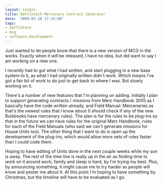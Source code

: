 ```yaml
---
layout: single
title: Battletech Mercenary Contract Generator
date: '2009-03-18 17:32:00'
tags:
- battletech
- mcg
- software-development
---
```


Just wanted to let people know that there is a new version of MCG in the works. Exactly when it will be released, I have no idea, but did want to say I am working on a new one.  
  
I recently had to gut what I had written, and start plugging in a new base system to it, as what I had originally written didn't work. Which means I've got a fair bit of work to do just to get back to where I was. But slowly working on it.  
  
There's a number of new features that I'm planning on adding. Initially I plan to support generating contracts / missions from Merc Handbook 3055 as I basically have the code written already, and Field Manual: Mercenaries as that's the newest rules that I know about (I should check if any of the new Rulebooks have mercenary rules). The plan is for the rules to be plug-ins so that in the future we can have rules for the original Merc Handbook, rules for each of the Field Manuals (who said we can't generate missions for House Units too). The other thing that I want to do is open up the development of the plug-ins, which would allow more sets of rules faster than I could code them.  
  
Hoping to have editing of Units done in the next couple weeks while my son is away. The rest of the time line is really up in the air as finding time to work on it around work, family and sleep is hard, by I'm trying my best. Plus, by announcing something, it might cause me to try harder as people will know and pester me about it. At this point I'm hoping to have something by Christmas, but the timeline will have to be evaluated as I go.

